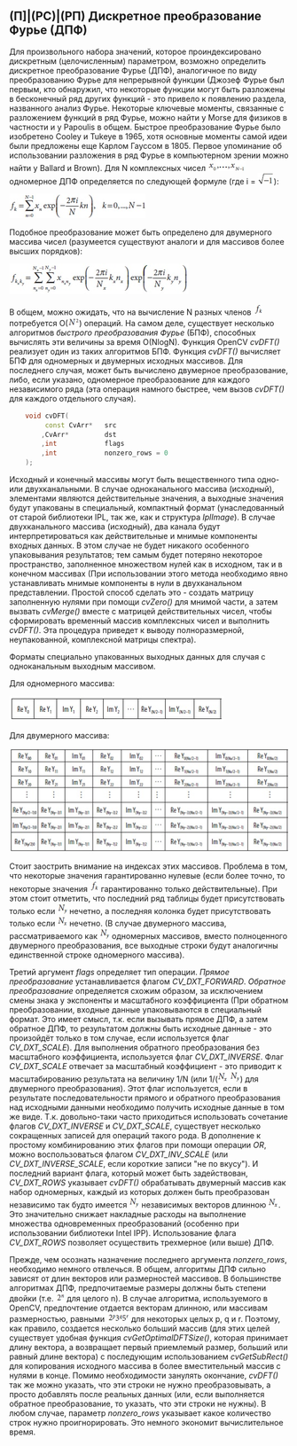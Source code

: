 ## (П]|(РС)|(РП) Дискретное преобразование Фурье (ДПФ)

Для произвольного набора значений, которое проиндексировано дискретным (целочисленным) параметром, возможно определить дискретное преобразование Фурье (ДПФ), аналогичное по виду преобразованию Фурье для непрерывной функции (Джозеф Фурье был первым, кто обнаружил, что некоторые функции могут быть разложены в бесконечный ряд других функций - это привело к появлению раздела, названного анализ Фурье. Некоторые ключевые моменты, связанные с разложением функций в ряд Фурье, можно найти у Morse для физиков в частности и у Papoulis в общем. Быстрое преобразование Фурье было изобретено Cooley и Tukeye в 1965, хотя основные моменты самой идеи были предложены еще Карлом Гауссом в 1805. Первое упоминание об использовании разложения в ряд Фурье в компьютерном зрении можно найти у Ballard и Brown). Для N комплексных чисел ![Формула 6-25 не найдена](Images/Frml_6_25.jpg) одномерное ДПФ определяется по следующей формуле (где i = ![Формула 6-26 не найдена](Images/Frml_6_26.jpg)):

![Формула 6-27 не найдена](Images/Frml_6_27.jpg)

Подобное преобразование может быть определено для двумерного массива чисел (разумеется существуют аналоги и для массивов более высших порядков):

![Формула 6-28 не найдена](Images/Frml_6_28.jpg)

В общем, можно ожидать, что на вычисление N разных членов ![Формула 6-29 не найдена](Images/Frml_6_29.jpg) потребуется O(![Формула 6-30 не найдена](Images/Frml_6_30.jpg)) операций. На самом деле, существует несколько алгоритмов *быстрого преобразования Фурье* (БПФ), способных вычислять эти величины за время O(NlogN). Функция OpenCV *cvDFT()* реализует один из таких алгоритмов БПФ. Функция *cvDFT()* вычисляет БПФ для одномерных и двумерных исходных массивов. Для последнего случая, может быть вычислено двумерное преобразование, либо, если указано, одномерное преобразование для каждого независимого ряда (эта операция намного быстрее, чем вызов *cvDFT()* для каждого отдельного случая).

```cpp
	void cvDFT(
		 const CvArr* 	src
		,CvArr* 		dst
		,int 			flags
		,int 			nonzero_rows = 0
	);
```

Исходный и конечный массивы могут быть вещественного типа одно- или двухканальными. В случае одноканального массива (исходный), элементами являются действительные значения, а выходные значения будут упакованы в специальный, компактный формат (унаследованный от старой библиотеки IPL, так же, как и структура *IplImage*). В случае двухканального массива (исходный), два канала будут интерпретироваться как действительные и мнимые компоненты входных данных. В этом случае не будет никакого особенного упаковывания результатов; тем самым будет потеряно некоторое пространство, заполненное множеством нулей как в исходном, так и в конечном массивах (При использовании этого метода необходимо явно устанавливать мнимые компоненты в нули в двухканальном представлении. Простой способ сделать это - создать матрицу заполненную нулями при помощи *cvZero()* для мнимой части, а затем вызвать *cvMerge()* вместе с матрицей действительных чисел, чтобы сформировать временный массив комплексных чисел и выполнить *cvDFT()*. Эта процедура приведет к выводу полноразмерной, неупакованной, комплексной матрицы спектра).

Форматы специально упакованных выходных данных для случая с одноканальным выходным массивом.

Для одномерного массива:

![Формула 6-31 не найдена](Images/Frml_6_31.jpg)

Для двумерного массива:

![Формула 6-32 не найдена](Images/Frml_6_32.jpg)

Стоит заострить внимание на индексах этих массивов. Проблема в том, что некоторые значения гарантированно нулевые (если более точно, то некоторые значения ![Формула 6-29 не найдена](Images/Frml_6_29.jpg) гарантированно только действительные). При этом стоит отметить, что последний ряд таблицы будет присутствовать только если ![Формула 6-33 не найдена](Images/Frml_6_33.jpg) нечетно, а последняя колонка будет присутствовать только если ![Формула 6-34 не найдена](Images/Frml_6_34.jpg) нечетно. (В случае двумерного массива, рассматриваемого как ![Формула 6-33 не найдена](Images/Frml_6_33.jpg) одномерных массивов, вместо полноценного двумерного преобразования, все выходные строки будут аналогичны единственной строке одномерного массива).

Третий аргумент *flags* определяет тип операции. *Прямое преобразование* устанавливается флагом *CV_DXT_FORWARD*. *Обратное преобразование* определяется схожим образом, за исключением смены знака у экспоненты и масштабного коэффициента (При обратном преобразовании, входные данные упаковываются в специальный формат. Это имеет смысл, т.к. если вызывать прямое ДПФ, а затем обратное ДПФ, то результатом должны быть исходные данные - это произойдёт только в том случае, если используется флаг *CV_DXT_SCALE*). Для выполнения обратного преобразования без масштабного коэффициента, используется флаг *CV_DXT_INVERSE*. Флаг *CV_DXT_SCALE* отвечает за масштабный коэффициент - это приводит к масштабированию результата на величину 1/N (или 1/(![Формула 6-34 не найдена](Images/Frml_6_34.jpg) ![Формула 6-33 не найдена](Images/Frml_6_33.jpg)) для двумерного преобразования). Этот флаг используется, если в результате последовательности прямого и обратного преобразования над исходными данными необходимо получить исходные данные в том же виде. Т.к. довольно-таки часто приходиться использовать сочетание флагов *CV_DXT_INVERSE* и *CV_DXT_SCALE*, существует несколько сокращенных записей для операций такого рода. В дополнение к простому комбинированию этих флагов при помощи операции *OR*, можно воспользоваться флагом *CV_DXT_INV_SCALE* (или *CV_DXT_INVERSE_SCALE*, если короткие записи "не по вкусу"). И последний вариант флага, который может быть задействован, *CV_DXT_ROWS* указывает *cvDFT()* обрабатывать двумерный массив как набор одномерных, каждый из которых должен быть преобразован независимо так будто имеется ![Формула 6-33 не найдена](Images/Frml_6_33.jpg) независимых векторов длинною ![Формула 6-34 не найдена](Images/Frml_6_34.jpg). Это значительно снижает накладные расходы на выполнение множества одновременных преобразований (особенно при использовании библиотеки Intel IPP). Использование флага *CV_DXT_ROWS* позволяет осуществить трехмерное (или выше) ДПФ.

Прежде, чем осознать назначение последнего аргумента *nonzero_rows*, необходимо немного отвлечься. В общем, алгоритмы ДПФ сильно зависят от длин векторов или размерностей массивов. В большинстве алгоритмах ДПФ, предпочитаемые размеры должны быть степени двойки (т.е. ![Формула 6-35 не найдена](Images/Frml_6_35.jpg) для целого n). В случае алгоритма, используемого в OpenCV, предпочтение отдается векторам длинною, или массивам размерностью, равными ![Формула 6-36 не найдена](Images/Frml_6_36.jpg) для некоторых целых p, q и r. Поэтому, как правило, создается несколько больший массив (для этих целей существует удобная функция *cvGetOptimalDFTSize()*, которая принимает длину вектора, а возвращает первый приемлемый размер, больший или равный длине вектора) с последующим использованием *cvGetSubRect()* для копирования исходного массива в более вместительный массив с нулями в конце. Помимо необходимости занулять окончание, *cvDFT()* так же можно указать, что эти строки не нужно преобразовывать, а просто добавлять после реальных данных (или, если выполняется обратное преобразование, то указать, что эти строки не нужны). В любом случае, параметр *nonzero_rows* указывает какое количество строк нужно проигнорировать. Это немного экономит вычислительное время.
